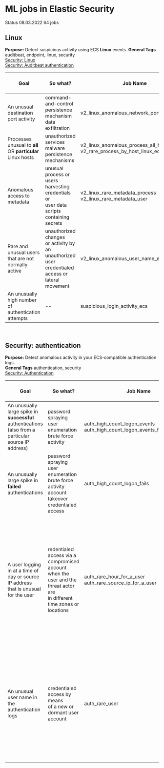 # ML jobs in Elastic Security
Status 08.03.2022 64 jobs 
## Linux
**Purpose:** Detect suspicious activity using ECS **Linux** events. 
**General Tags** auditbeat, endpoint, linux, security</br>
[Security: Linux](https://www.elastic.co/guide/en/security/8.0/prebuilt-ml-jobs.html#security-linux-jobs)</br>
[Security: Auditbeat authentication](https://www.elastic.co/guide/en/security/8.0/prebuilt-ml-jobs.html#security-auditbeat-authentication-jobs)

 
 
| Goal                  | So what?              | Job Name      | Specific Tags, Comments   |
| -----------           | -----------           |-----------    |-----------                |
| An unusual destination port activity | command-and-control </br>persistence mechanism </br> data exfiltration | v2_linux_anomalous_network_port_activity_ecs| network |
| Processes unusual to **all** OR  **particular**  Linux hosts | unauthorized services </br> malware </br> persistence mechanisms | v2_linux_anomalous_process_all_hosts_ecs </br>v2_rare_process_by_host_linux_ecs | process |
| Anomalous access to metadata | unusual process or users </br> harvesting credentials or</br> user data scripts containing secrets  | v2_linux_rare_metadata_process</br>v2_linux_rare_metadata_user| process|
| Rare and unusual users that are not normally active | unauthorized changes </br> or activity by an unauthorized user </br> credentialed access or lateral movement| v2_linux_anomalous_user_name_ecs | process| 
 |  An unusually high number of authentication attempts | -- | suspicious_login_activity_ecs| authentication |
 
</br>

## Security:  authentication
**Purpose:** Detect anomalous activity in your ECS-compatible authentication logs.</br>
**General Tags** authentication, security</br>
[Security: Authentication](https://www.elastic.co/guide/en/security/8.0/prebuilt-ml-jobs.html#security-authentication)</br> 

| Goal                  | So what?              | Job Name      | Specific Tags, Comments   |
| -----------           | -----------           |-----------    |-----------                |
| An unusually large spike in **successful** authentications </br>  (also from a particular source IP address)  | password spraying</br> user enumeration</br> brute force activity| auth_high_count_logon_events</br> auth_high_count_logon_events_for_a_source_ip | -- |
| An unusually large spike in **failed** authentications  | password spraying</br> user enumeration</br> brute force activity</br> account takeover </br> credentialed access |auth_high_count_logon_fails|-- |
| A user logging in at a time of day or source IP address </br> that is unusual for the user| redentialed access via a compromised account </br> when the user and the threat actor are </br> in different time zones or locations| auth_rare_hour_for_a_user</br> auth_rare_source_ip_for_a_user| _An unauthorized user activity often takes place </br> during non-business hours. </br></br>An unusual source IP for a username could be lateral movement </br>  when a compromised account is used to pivot between hosts._| 
| An unusual user name in the authentication logs | credentialed access by means </br>of a new or dormant user account  |auth_rare_user|_An inactive user account becomes active due to</br> credentialed access via a compromised account password.</br></br> Threat actors can create new users as a means of persisting </br> in a compromised web application._ |


